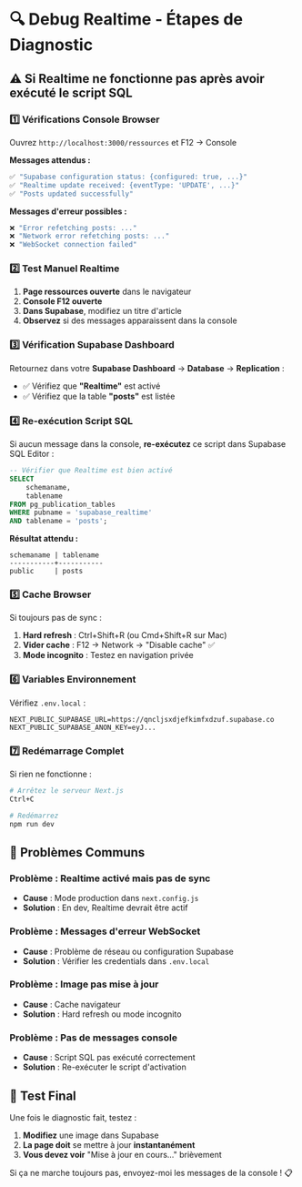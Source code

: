 # 🔍 Debug Realtime - Étapes de Diagnostic

## ⚠️ Si Realtime ne fonctionne pas après avoir exécuté le script SQL

### **1️⃣ Vérifications Console Browser**

Ouvrez `http://localhost:3000/ressources` et F12 → Console

**Messages attendus :**
```javascript
✅ "Supabase configuration status: {configured: true, ...}"
✅ "Realtime update received: {eventType: 'UPDATE', ...}"
✅ "Posts updated successfully"
```

**Messages d'erreur possibles :**
```javascript
❌ "Error refetching posts: ..."
❌ "Network error refetching posts: ..."
❌ "WebSocket connection failed"
```

### **2️⃣ Test Manuel Realtime**

1. **Page ressources ouverte** dans le navigateur
2. **Console F12 ouverte**
3. **Dans Supabase**, modifiez un titre d'article
4. **Observez** si des messages apparaissent dans la console

### **3️⃣ Vérification Supabase Dashboard**

Retournez dans votre **Supabase Dashboard** → **Database** → **Replication** :

- ✅ Vérifiez que **"Realtime"** est activé
- ✅ Vérifiez que la table **"posts"** est listée

### **4️⃣ Re-exécution Script SQL**

Si aucun message dans la console, **re-exécutez** ce script dans Supabase SQL Editor :

```sql
-- Vérifier que Realtime est bien activé
SELECT
    schemaname,
    tablename
FROM pg_publication_tables
WHERE pubname = 'supabase_realtime'
AND tablename = 'posts';
```

**Résultat attendu :**
```
schemaname | tablename
-----------+-----------
public     | posts
```

### **5️⃣ Cache Browser**

Si toujours pas de sync :

1. **Hard refresh** : Ctrl+Shift+R (ou Cmd+Shift+R sur Mac)
2. **Vider cache** : F12 → Network → "Disable cache" ✅
3. **Mode incognito** : Testez en navigation privée

### **6️⃣ Variables Environnement**

Vérifiez `.env.local` :
```env
NEXT_PUBLIC_SUPABASE_URL=https://qncljsxdjefkimfxdzuf.supabase.co
NEXT_PUBLIC_SUPABASE_ANON_KEY=eyJ...
```

### **7️⃣ Redémarrage Complet**

Si rien ne fonctionne :
```bash
# Arrêtez le serveur Next.js
Ctrl+C

# Redémarrez
npm run dev
```

## 🎯 **Problèmes Communs**

### **Problème : Realtime activé mais pas de sync**
- **Cause** : Mode production dans `next.config.js`
- **Solution** : En dev, Realtime devrait être actif

### **Problème : Messages d'erreur WebSocket**
- **Cause** : Problème de réseau ou configuration Supabase
- **Solution** : Vérifier les credentials dans `.env.local`

### **Problème : Image pas mise à jour**
- **Cause** : Cache navigateur
- **Solution** : Hard refresh ou mode incognito

### **Problème : Pas de messages console**
- **Cause** : Script SQL pas exécuté correctement
- **Solution** : Re-exécuter le script d'activation

## 🚀 **Test Final**

Une fois le diagnostic fait, testez :

1. **Modifiez** une image dans Supabase
2. **La page doit** se mettre à jour **instantanément**
3. **Vous devez voir** "Mise à jour en cours..." brièvement

Si ça ne marche toujours pas, envoyez-moi les messages de la console ! 📋